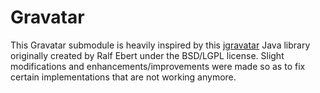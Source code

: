 # Gravatar

This Gravatar submodule is heavily inspired by this [jgravatar](https://github.com/ralfebert/jgravatar) Java library originally created by Ralf Ebert under the BSD/LGPL license. Slight modifications and enhancements/improvements were made so as to fix certain implementations that are not working anymore.